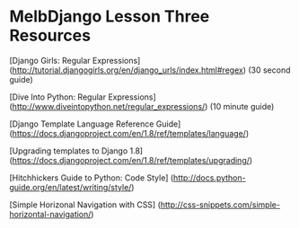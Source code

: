 # MelbDjango Lesson Three Resources

[Django Girls: Regular Expressions]
(http://tutorial.djangogirls.org/en/django_urls/index.html#regex) (30 second guide)

[Dive Into Python: Regular Expressions]
(http://www.diveintopython.net/regular_expressions/) (10 minute guide)


[Django Template Language Reference Guide]
(https://docs.djangoproject.com/en/1.8/ref/templates/language/)

[Upgrading templates to Django 1.8]
(https://docs.djangoproject.com/en/1.8/ref/templates/upgrading/)


[Hitchhickers Guide to Python: Code Style]
(http://docs.python-guide.org/en/latest/writing/style/)

[Simple Horizonal Navigation with CSS]
(http://css-snippets.com/simple-horizontal-navigation/)

